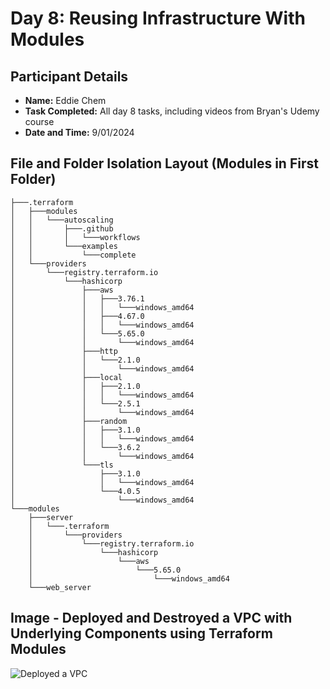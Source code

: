 # Day 8: Reusing Infrastructure With Modules

## Participant Details
- **Name:** Eddie Chem
- **Task Completed:** All day 8 tasks, including videos from Bryan's Udemy course
- **Date and Time:** 9/01/2024

## File and Folder Isolation Layout (Modules in First Folder)

```hcl
├───.terraform
│   ├───modules
│   │   └───autoscaling
│   │       ├───.github
│   │       │   └───workflows
│   │       └───examples
│   │           └───complete
│   └───providers
│       └───registry.terraform.io
│           └───hashicorp
│               ├───aws
│               │   ├───3.76.1
│               │   │   └───windows_amd64
│               │   ├───4.67.0
│               │   │   └───windows_amd64
│               │   └───5.65.0
│               │       └───windows_amd64
│               ├───http
│               │   └───2.1.0
│               │       └───windows_amd64
│               ├───local
│               │   ├───2.1.0
│               │   │   └───windows_amd64
│               │   └───2.5.1
│               │       └───windows_amd64
│               ├───random
│               │   ├───3.1.0
│               │   │   └───windows_amd64
│               │   └───3.6.2
│               │       └───windows_amd64
│               └───tls
│                   ├───3.1.0
│                   │   └───windows_amd64
│                   └───4.0.5
│                       └───windows_amd64
└───modules
    ├───server
    │   └───.terraform
    │       └───providers
    │           └───registry.terraform.io
    │               └───hashicorp
    │                   └───aws
    │                       └───5.65.0
    │                           └───windows_amd64
    └───web_server
```
## Image - Deployed and Destroyed a VPC with Underlying Components using Terraform Modules
![Deployed a VPC](https://drive.google.com/uc?export=view&id=1sfC_J_ZVa_F-VbtifFqEHOxm3IDldjdl)

